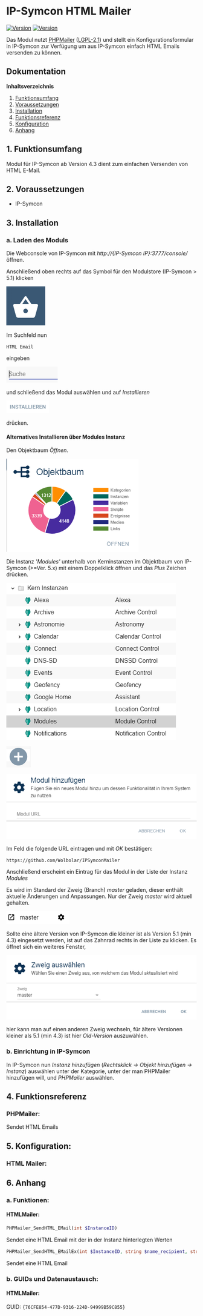 # IP-Symcon HTML Mailer
[![Version](https://img.shields.io/badge/Symcon-PHPModul-red.svg)](https://www.symcon.de/service/dokumentation/entwicklerbereich/sdk-tools/sdk-php/)
[![Version](https://img.shields.io/badge/Symcon%20Version-%3E%205.1-green.svg)](https://www.symcon.de/service/dokumentation/installation/)

Das Modul nutzt [PHPMailer](https://github.com/PHPMailer/PHPMailer "PHPMailer") ([LGPL-2.1](https://github.com/PHPMailer/PHPMailer/blob/master/LICENSE "LGPL-2.1")) und stellt ein Konfigurationsformular in IP-Symcon zur Verfügung um aus IP-Symcon einfach HTML Emails versenden zu können. 

## Dokumentation

**Inhaltsverzeichnis**

1. [Funktionsumfang](#1-funktionsumfang)  
2. [Voraussetzungen](#2-voraussetzungen)  
3. [Installation](#3-installation)  
4. [Funktionsreferenz](#4-funktionsreferenz)
5. [Konfiguration](#5-konfiguration)  
6. [Anhang](#6-anhang)  

## 1. Funktionsumfang

Modul für IP-Symcon ab Version 4.3 dient zum einfachen Versenden von HTML E-Mail.
	  
## 2. Voraussetzungen

 - IP-Symcon 

## 3. Installation

### a. Laden des Moduls

Die Webconsole von IP-Symcon mit _http://{IP-Symcon IP}:3777/console/_ öffnen. 


Anschließend oben rechts auf das Symbol für den Modulstore (IP-Symcon > 5.1) klicken

![Store](img/store_icon.png?raw=true "open store")

Im Suchfeld nun

```
HTML Email
```  

eingeben

![Store](img/module_store_search.png?raw=true "module search")

und schließend das Modul auswählen und auf _Installieren_

![Store](img/install.png?raw=true "install")

drücken.


#### Alternatives Installieren über Modules Instanz

Den Objektbaum _Öffnen_.

![Objektbaum](img/objektbaum.png?raw=true "Objektbaum")	

Die Instanz _'Modules'_ unterhalb von Kerninstanzen im Objektbaum von IP-Symcon (>=Ver. 5.x) mit einem Doppelklick öffnen und das  _Plus_ Zeichen drücken.

![Modules](img/Modules.png?raw=true "Modules")	

![Plus](img/plus.png?raw=true "Plus")	

![ModulURL](img/add_module.png?raw=true "Add Module")
 
Im Feld die folgende URL eintragen und mit _OK_ bestätigen:

```
https://github.com/Wolbolar/IPSymconMailer
```  
	
Anschließend erscheint ein Eintrag für das Modul in der Liste der Instanz _Modules_    

Es wird im Standard der Zweig (Branch) _master_ geladen, dieser enthält aktuelle Änderungen und Anpassungen.
Nur der Zweig _master_ wird aktuell gehalten.

![Master](img/master.png?raw=true "master") 

Sollte eine ältere Version von IP-Symcon die kleiner ist als Version 5.1 (min 4.3) eingesetzt werden, ist auf das Zahnrad rechts in der Liste zu klicken.
Es öffnet sich ein weiteres Fenster,

![SelectBranch](img/select_branch.png?raw=true "select branch") 

hier kann man auf einen anderen Zweig wechseln, für ältere Versionen kleiner als 5.1 (min 4.3) ist hier
_Old-Version_ auszuwählen. 


### b. Einrichtung in IP-Symcon
	
In IP-Symcon nun _Instanz hinzufügen_ (_Rechtsklick -> Objekt hinzufügen -> Instanz_) auswählen unter der Kategorie, unter der man PHPMailer hinzufügen will,
und _PHPMailer_ auswählen.

## 4. Funktionsreferenz

### PHPMailer:

Sendet HTML Emails


## 5. Konfiguration:

### HTML Mailer:


## 6. Anhang

###  a. Funktionen:

#### HTMLMailer:

```php
PHPMailer_SendHTML_EMail(int $InstanceID)
```
Sendet eine HTML Email mit der in der Instanz hinterlegten Werten

```php
PHPMailer_SendHTML_EMailEx(int $InstanceID, string $name_recipient, string $adress_recipient, string $subject, string $body, string $altbody)
```
Sendet eine HTML Email


###  b. GUIDs und Datenaustausch:

#### HTMLMailer:

GUID: `{76CFE854-477D-9316-224D-94999B59C855}` 